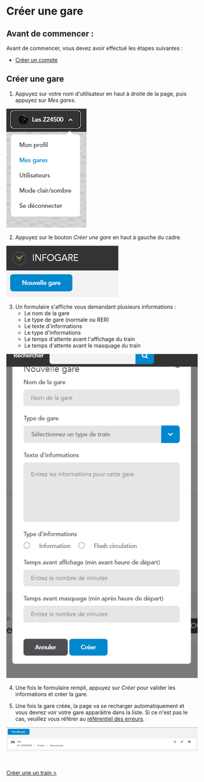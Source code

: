 # Créer une gare

## Avant de commencer : 

Avant de commencer, vous devez avoir effectué les étapes suivantes :

* [Créer un compte](/getting-started/create-account)

## Créer une gare

1. Appuyez sur votre nom d'utilisateur en haut à droite de la page, puis appuyez sur *Mes gares*.

![Mes gares](../assets/images/create-gare-1.png)

2. Appuyez sur le bouton *Créer une gare* en haut à gauche du cadre.

![Créer une gare](../assets/images/create-gare-2.png)

3. Un formulaire s'affiche vous demandant plusieurs informations : 
    - Le nom de la gare
    - Le type de gare (normale ou RER)
    - Le texte d'informations
    - Le type d'informations
    - Le temps d'attente avant l'affichage du train
    - Le temps d'attente avant le masquage du train

![Forumlaire de création d'une gare](../assets/images/create-gare-3.png)

4. Une fois le formulaire rempli, appuyez sur *Créer* pour valider les informations et créer la gare.

5. Une fois la gare créée, la page va se recharger automatiquement et vous devrez voir votre gare apparâitre dans la liste. Si ce n'est pas le cas, veuillez vous référer au [référentiel des erreurs](/reference/errors/gare).

![Gare](../assets/images/create-gare-4.png)

<br>

[Créer une un train >](/getting-started/create-train)